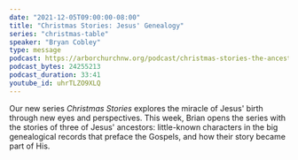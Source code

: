 ```yaml
---
date: "2021-12-05T09:00:00-08:00"
title: "Christmas Stories: Jesus' Genealogy"
series: "christmas-table"
speaker: "Bryan Cobley"
type: message
podcast: https://arborchurchnw.org/podcast/christmas-stories-the-ancestors.m4a
podcast_bytes: 24255213
podcast_duration: 33:41
youtube_id: uhrTLZO9XLQ
---
```


Our new series *Christmas Stories* explores the miracle of Jesus' birth through new eyes and perspectives. This week, Brian opens the series with the stories of three of Jesus' ancestors: little-known characters in the big genealogical records that preface the Gospels, and how their story became part of His.
